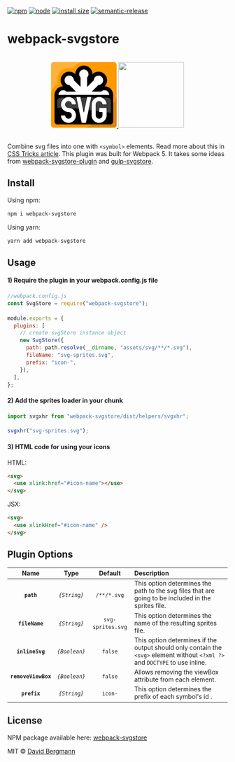 [![npm][npm]][npm-url]
[![node][node]][node-url]
[![install size][size]][size-url]
[![semantic-release][semantic-release]][semantic-release-url]

# webpack-svgstore

<br/>
<div align="center">
  <a href="http://www.w3.org/Graphics/SVG/">
  <img width="150" height="150" src="./example/static/svg/svg-logo.svg">
  </a>
  <a href="https://webpack.js.org/">
    <img width="150" height="150"
      src="https://webpack.js.org/assets/icon-square-big.svg">
  </a>
</div>
<br/>

Combine svg files into one with `<symbol>` elements. Read more about this in [CSS Tricks article](http://css-tricks.com/svg-symbol-good-choice-icons/). This plugin was built for Webpack 5. It takes some ideas from [webpack-svgstore-plugin](https://github.com/mrsum/webpack-svgstore-plugin) and [gulp-svgstore](https://www.npmjs.com/package/gulp-svgstore).

## Install

Using npm:

```bash
npm i webpack-svgstore
```

Using yarn:

```bash
yarn add webpack-svgstore
```

## Usage

#### 1) Require the plugin in your webpack.config.js file

```javascript
//webpack.config.js
const SvgStore = require("webpack-svgstore");

module.exports = {
  plugins: [
    // create svgStore instance object
    new SvgStore({
      path: path.resolve(__dirname, "assets/svg/**/*.svg"),
      fileName: "svg-sprites.svg",
      prefix: "icon-",
    }),
  ],
};
```

#### 2) Add the sprites loader in your chunk

```javascript
import svgxhr from "webpack-svgstore/dist/helpers/svgxhr";

svgxhr("svg-sprites.svg");
```

#### 3) HTML code for using your icons

HTML:

```html
<svg>
  <use xlink:href="#icon-name"></use>
</svg>
```

JSX:

```html
<svg>
  <use xlinkHref="#icon-name" />
</svg>
```

## Plugin Options

|        Name         |     Type      |      Default      | Description                                                                                                                  |
| :-----------------: | :-----------: | :---------------: | :--------------------------------------------------------------------------------------------------------------------------- |
|     **`path`**      | _`{String}`_  |    `/**/*.svg`    | This option determines the path to the svg files that are going to be included in the sprites file.                          |
|   **`fileName`**    | _`{String}`_  | `svg-sprites.svg` | This option determines the name of the resulting sprites file.                                                               |
|   **`inlineSvg`**   | _`{Boolean}`_ |      `false`      | This option determines if the output should only contain the `<svg>` element without `<?xml ?>` and `DOCTYPE` to use inline. |
| **`removeViewBox`** | _`{Boolean}`_ |      `false`      | Allows removing the viewBox attribute from each element.                                                                     |
|    **`prefix`**     | _`{String}`_  |      `icon-`      | This option determines the prefix of each symbol's id .                                                                      |

## License

NPM package available here: [webpack-svgstore](https://www.npmjs.com/package/webpack-svgstore)

MIT © [David Bergmann](http://davidbergmann.com/)

[npm]: https://img.shields.io/npm/v/webpack-svgstore.svg
[npm-url]: https://npmjs.com/package/webpack-svgstore
[node]: https://img.shields.io/node/v/webpack-svgstore.svg
[node-url]: https://nodejs.org
[size]: https://packagephobia.now.sh/badge?p=webpack-svgstore
[size-url]: https://packagephobia.now.sh/result?p=webpack-svgstore
[semantic-release]: https://img.shields.io/badge/%20%20%F0%9F%93%A6%F0%9F%9A%80-semantic--release-e10079.svg
[semantic-release-url]: https://github.com/semantic-release/semantic-release
